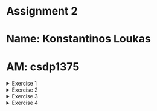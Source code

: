 # Assignment 2
# Name: Konstantinos Loukas
# AM: csdp1375
<details>
<summary>Exercise 1</summary>


1. Install the manifest on Kubernetes and start the Pod.
    ```
    >kubectl apply -f Ex1.yaml
    pod/mypod created

    >kubectl get pods
    NAME    READY   STATUS    RESTARTS   AGE
    mypod   1/1     Running   0          17s
    ```
2. Forward port 80 locally, so that it answers calls through a browser (or curl or wget).

    ```
    >kubectl apply -f Ex1.yaml

    >kubectl port-forward pod/mypod 8080:80
    Forwarding from 127.0.0.1:8080 -> 80
    Forwarding from [::1]:8080 -> 80
    Handling connection for 8080

    ````
    <!-- TODO: Image 1 insert -->

3. See the logs of the running container.
    ```
    >kubectl logs mypod
    /docker-entrypoint.sh: /docker-entrypoint.d/ is not empty, will attempt to perform configuration
    /docker-entrypoint.sh: Looking for shell scripts in /docker-entrypoint.d/
    /docker-entrypoint.sh: Launching /docker-entrypoint.d/10-listen-on-ipv6-by-default.sh
    10-listen-on-ipv6-by-default.sh: info: Getting the checksum of /etc/nginx/conf.d/default.conf
    10-listen-on-ipv6-by-default.sh: info: Enabled listen on IPv6 in /etc/nginx/conf.d/default.conf
    /docker-entrypoint.sh: Launching /docker-entrypoint.d/20-envsubst-on-templates.sh
    /docker-entrypoint.sh: Launching /docker-entrypoint.d/30-tune-worker-processes.sh
    /docker-entrypoint.sh: Configuration complete; ready for start up
    2024/03/16 07:08:43 [notice] 1#1: using the "epoll" event method
    2024/03/16 07:08:43 [notice] 1#1: nginx/1.23.3
    2024/03/16 07:08:43 [notice] 1#1: built by gcc 12.2.1 20220924 (Alpine 12.2.1_git20220924-r4) 
    2024/03/16 07:08:43 [notice] 1#1: OS: Linux 5.15.0-97-generic
    2024/03/16 07:08:43 [notice] 1#1: getrlimit(RLIMIT_NOFILE): 1048576:1048576
    2024/03/16 07:08:43 [notice] 1#1: start worker processes
    2024/03/16 07:08:43 [notice] 1#1: start worker process 30
    2024/03/16 07:08:43 [notice] 1#1: start worker process 31
    2024/03/16 07:08:43 [notice] 1#1: start worker process 32
    2024/03/16 07:08:43 [notice] 1#1: start worker process 33
    2024/03/16 07:08:43 [notice] 1#1: start worker process 34
    2024/03/16 07:08:43 [notice] 1#1: start worker process 35
    127.0.0.1 - - [16/Mar/2024:07:12:42 +0000] "GET / HTTP/1.1" 200 615 "-" "Mozilla/5.0 (X11; Linux x86_64) AppleWebKit/537.36 (KHTML, like Gecko) Chrome/122.0.0.0 Safari/537.36" "-"
    127.0.0.1 - - [16/Mar/2024:07:12:42 +0000] "GET /favicon.ico HTTP/1.1" 404 555 "http://localhost:8080/" "Mozilla/5.0 (X11; Linux x86_64) AppleWebKit/537.36 (KHTML, like Gecko) Chrome/122.0.0.0 Safari/537.36" "-"
    2024/03/16 07:12:42 [error] 32#32: *1 open() "/usr/share/nginx/html/favicon.ico" failed (2: No such file or directory), client: 127.0.0.1, server: localhost, request: "GET /favicon.ico HTTP/1.1", host: "localhost:8080", referrer: "http://localhost:8080/"
    ```

4. Open a shell session inside the running container and change the first sentence of the default page to "Welcome to MY nginx!". Close the session.
    
    ```
    >kubectl exec -it mypod -- /bin/sh
    >cd usr/share/nginx/html/
    >vi index.html
    ```
    <!-- TODO: Image 2 insert -->


5. From your computer terminal (outside the container), download the default page locally and upload another one in its place.
    
    ```
    >kubectl cp default/mypod:/usr/shared/nginx/html/index.html .
    >kubectl cp ./new_index.html default/mypod:/usr/share/nginx/html/index.html

    ```
    <!-- TODO: Image 3 insert -->


6. Stop the Pod and remove the manifest from Kubernetes.

    ```
    >kubectl delete pod mypod
    pod "mypod" deleted

    ```

</details>

<details>
<summary>Exercise 2</summary>

1. The code that produces the course's website is available on GitHub (https://github.com/chazapis/hy548). Provide the YAML that creates a Job using Ubuntu 20.04, which when started will run a script (defined in a ConfigMap) that will download the repository (and submodules), hugo (the tool that builds the website), and build the website. 
    
    ```
    >kubectl apply -f Ex2.yaml
    ```

2. Which command can you use to confirm that the Job completed successfully?
    ```
    > kubectl get jobs
    NAME    COMPLETIONS   DURATION   AGE
    myjob   1/1           4s         27s
    ```

    Μπορουμε να δουμε στην στηλη COMPLETIONS οτι το "myjob" εχει τελειωσει με επιτυχια.

</details>

<details>
<summary>Exercise 3</summary>
</details>

<details>
<summary>Exercise 4</summary>
</details>
